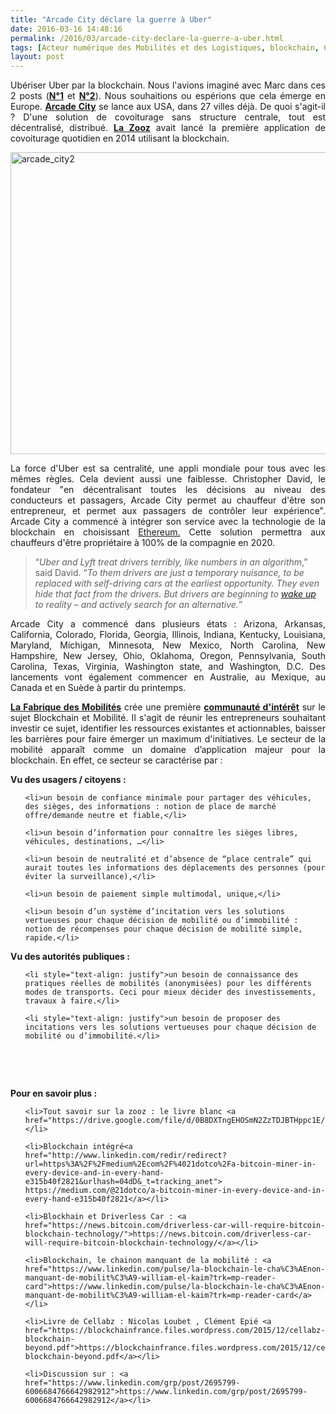 ```yaml
---
title: "Arcade City déclare la guerre à Uber"
date: 2016-03-16 14:48:16
permalink: /2016/03/arcade-city-declare-la-guerre-a-uber.html
tags: [Acteur numérique des Mobilités et des Logistiques, blockchain, Comment agir pour changer les pratiques ?, covoiturage, Non classé, Uber]
layout: post
---
```


<p style="text-align: justify">Ubériser Uber par la blockchain. Nous l'avions imaginé avec Marc dans ces 2 posts (<a href="https://gabrielplassat.github.io/transportsdufutur/2015/07/viendra-luberisation-duber.html" target="_blank"><strong>N°1</strong></a> et <a href="https://gabrielplassat.github.io/transportsdufutur/2015/07/puis-viendra-luberisation-duber.html" target="_blank"><strong>N°2</strong></a>). Nous souhaitions ou espérions que cela émerge en Europe. <a href="https://arcade.city/" target="_blank"><strong>Arcade City</strong></a> se lance aux USA, dans 27 villes déjà. De quoi s'agit-il ? D'une solution de covoiturage sans structure centrale, tout est décentralisé, distribué. <a href="https://gabrielplassat.github.io/transportsdufutur/2014/11/start-up-du-covoiturage-de-lautopartage-de-lappairage-temps-reel-de-siege-libre.html" target="_blank"><strong>La Zooz</strong></a> avait lancé la première application de covoiturage quotidien en 2014 utilisant la blockchain.</p>

<p style="text-align: justify"><a href="https://gabrielplassat.github.io/transportsdufutur/wp-content/uploads/sites/6/2016/03/arcade_city2.jpg"><img class="aligncenter wp-image-4165 size-full" src="https://gabrielplassat.github.io/transportsdufutur/wp-content/uploads/sites/6/2016/03/arcade_city2.jpg" alt="arcade_city2" width="725" height="483" /></a><!--more--></p>

<p style="text-align: justify">La force d'Uber est sa centralité, une appli mondiale pour tous avec les mêmes règles. Cela devient aussi une faiblesse. Christopher David, le fondateur "en décentralisant toutes les décisions au niveau des conducteurs et passagers, Arcade City permet au chauffeur d'être son entrepreneur, et permet aux passagers de contrôler leur expérience". Arcade City a commencé à intégrer son service avec la technologie de la blockchain en choisissant <a href="https://ethereum.org/" target="_blank">Ethereum.</a> Cette solution permettra aux chauffeurs d'être propriétaire à 100% de la compagnie en 2020.</p>



<blockquote>“<em>Uber and Lyft treat drivers terribly, like numbers in an algorithm</em>,” said David. “<em>To them drivers are just a temporary nuisance, to be replaced with self-driving cars at the earliest opportunity. They even hide that fact from the drivers. But drivers are beginning to <a href="http://mashable.com/2016/01/07/uber-lyft-self-driving-cars/" target="_blank">wake up</a> to reality – and actively search for an alternative.</em>”</blockquote>

<p style="text-align: justify">Arcade City a commencé dans plusieurs états : Arizona, Arkansas, California, Colorado, Florida, Georgia, Illinois, Indiana, Kentucky, Louisiana, Maryland, Michigan, Minnesota, New Mexico, North Carolina, New Hampshire, New Jersey, Ohio, Oklahoma, Oregon, Pennsylvania, South Carolina, Texas, Virginia, Washington state, and Washington, D.C. Des lancements vont également commencer en Australie, au Mexique, au Canada et en Suède à partir du printemps.</p>

<p style="text-align: justify"><a href="http://lafabriquedesmobilites.fr" target="_blank"><strong>La Fabrique des Mobilités</strong></a> crée une première <a href="http://communautesfabmob.strikingly.com/" target="_blank"><strong>communauté d'intérêt</strong></a> sur le sujet Blockchain et Mobilité. Il s'agit de réunir les entrepreneurs souhaitant investir ce sujet, identifier les ressources existantes et actionnables, baisser les barrières pour faire émerger un maximum d'initiatives. Le secteur de la mobilité apparaît comme un domaine d’application majeur pour la blockchain. En effet, ce secteur se caractérise par :</p>

<b>Vu des usagers / citoyens :</b>

<ul>

	<li>un besoin de confiance minimale pour partager des véhicules, des sièges, des informations : notion de place de marché offre/demande neutre et fiable,</li>

	<li>un besoin d’information pour connaître les sièges libres, véhicules, destinations, …</li>

	<li>un besoin de neutralité et d’absence de “place centrale” qui aurait toutes les informations des déplacements des personnes (pour éviter la surveillance),</li>

	<li>un besoin de paiement simple multimodal, unique,</li>

	<li>un besoin d’un système d’incitation vers les solutions vertueuses pour chaque décision de mobilité ou d’immobilité : notion de récompenses pour chaque décision de mobilité simple, rapide.</li>

</ul>

<b>Vu des autorités publiques : </b>

<ul>

	<li style="text-align: justify">un besoin de connaissance des pratiques réelles de mobilités (anonymisées) pour les différents modes de transports. Ceci pour mieux décider des investissements, travaux à faire.</li>

	<li style="text-align: justify">un besoin de proposer des incitations vers les solutions vertueuses pour chaque décision de mobilité ou d’immobilité.</li>

</ul>

 



 



<b>Pour en savoir plus : </b>

<ul>

	<li>Tout savoir sur la zooz : le livre blanc <a href="https://drive.google.com/file/d/0B8DXTngEHOSmN2ZzTDJBTHppc1E/view">https://drive.google.com/file/d/0B8DXTngEHOSmN2ZzTDJBTHppc1E/view</a></li>

	<li>Blockchain intégré<a href="http://www.linkedin.com/redir/redirect?url=https%3A%2F%2Fmedium%2Ecom%2F%4021dotco%2Fa-bitcoin-miner-in-every-device-and-in-every-hand-e315b40f2821&urlhash=04dD&_t=tracking_anet"> https://medium.com/@21dotco/a-bitcoin-miner-in-every-device-and-in-every-hand-e315b40f2821</a></li>

	<li>Blockhain et Driverless Car : <a href="https://news.bitcoin.com/driverless-car-will-require-bitcoin-blockchain-technology/">https://news.bitcoin.com/driverless-car-will-require-bitcoin-blockchain-technology/</a></li>

	<li>Blockchain, le chainon manquant de la mobilité : <a href="https://www.linkedin.com/pulse/la-blockchain-le-cha%C3%AEnon-manquant-de-mobilit%C3%A9-william-el-kaim?trk=mp-reader-card">https://www.linkedin.com/pulse/la-blockchain-le-cha%C3%AEnon-manquant-de-mobilit%C3%A9-william-el-kaim?trk=mp-reader-card</a></li>

	<li>Livre de Cellabz : Nicolas Loubet , Clément Epié <a href="https://blockchainfrance.files.wordpress.com/2015/12/cellabz-blockchain-beyond.pdf">https://blockchainfrance.files.wordpress.com/2015/12/cellabz-blockchain-beyond.pdf</a></li>

	<li>Discussion sur : <a href="https://www.linkedin.com/grp/post/2695799-6006684766642982912">https://www.linkedin.com/grp/post/2695799-6006684766642982912</a></li>

</ul>
